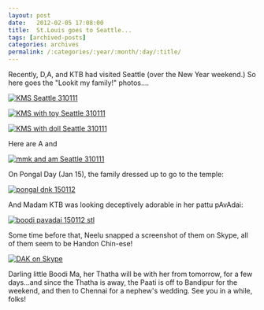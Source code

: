 ```yaml
---
layout: post
date:	2012-02-05 17:08:00
title:  St.Louis goes to Seattle...
tags: [archived-posts]
categories: archives
permalink: /:categories/:year/:month/:day/:title/
---
```

Recently, D,A, and KTB had visited Seattle (over the New Year weekend.) So here goes the "Lookit my family!" photos....

<a href="http://s1142.photobucket.com/albums/n611/allsrtspctrs/?action=view&amp;current=kmsstle.jpg" target="_blank"><img src="http://i1142.photobucket.com/albums/n611/allsrtspctrs/kmsstle.jpg" border="0" alt="KMS Seattle 310111"></a>

<lj-cut text="Can you stand seeing some more?">


<a href="http://s1142.photobucket.com/albums/n611/allsrtspctrs/?action=view&amp;current=kmswithballstle.jpg" target="_blank"><img src="http://i1142.photobucket.com/albums/n611/allsrtspctrs/kmswithballstle.jpg" border="0" alt="KMS with toy Seattle 310111"></a>


<a href="http://s1142.photobucket.com/albums/n611/allsrtspctrs/?action=view&amp;current=kmswithdollstle.jpg" target="_blank"><img src="http://i1142.photobucket.com/albums/n611/allsrtspctrs/kmswithdollstle.jpg" border="0" alt="KMS with doll Seattle 310111"></a>

Here are A and <lj user="mmk"> 

<a href="http://s1142.photobucket.com/albums/n611/allsrtspctrs/?action=view&amp;current=mmkandamstle.jpg" target="_blank"><img src="http://i1142.photobucket.com/albums/n611/allsrtspctrs/mmkandamstle.jpg" border="0" alt="mmk and am Seattle 310111"></a>

On Pongal Day (Jan 15), the family dressed up to go to the temple:

<a href="http://s1142.photobucket.com/albums/n611/allsrtspctrs/?action=view&amp;current=pongalfamily.jpg" target="_blank"><img src="http://i1142.photobucket.com/albums/n611/allsrtspctrs/pongalfamily.jpg" border="0" alt="pongal dnk 150112"></a>

And Madam KTB was looking deceptively adorable in her pattu pAvAdai:


<a href="http://s1142.photobucket.com/albums/n611/allsrtspctrs/?action=view&amp;current=pavadaikms.jpg" target="_blank"><img src="http://i1142.photobucket.com/albums/n611/allsrtspctrs/pavadaikms.jpg" border="0" alt="boodi pavadai 150112 stl"></a>

Some time before that, Neelu snapped a screenshot of them on Skype, all of them seem to be Handon Chin-ese!

<a href="http://s1142.photobucket.com/albums/n611/allsrtspctrs/?action=view&amp;current=toocute-2.jpg" target="_blank"><img src="http://i1142.photobucket.com/albums/n611/allsrtspctrs/toocute-2.jpg" border="0" alt="DAK on Skype"></a>

</lj-cut>

Darling little Boodi Ma, her Thatha will be with her from tomorrow, for a few days...and since the Thatha is away, the Paati is off to Bandipur for the weekend, and then to Chennai for a nephew's wedding. See you in a while, folks!

